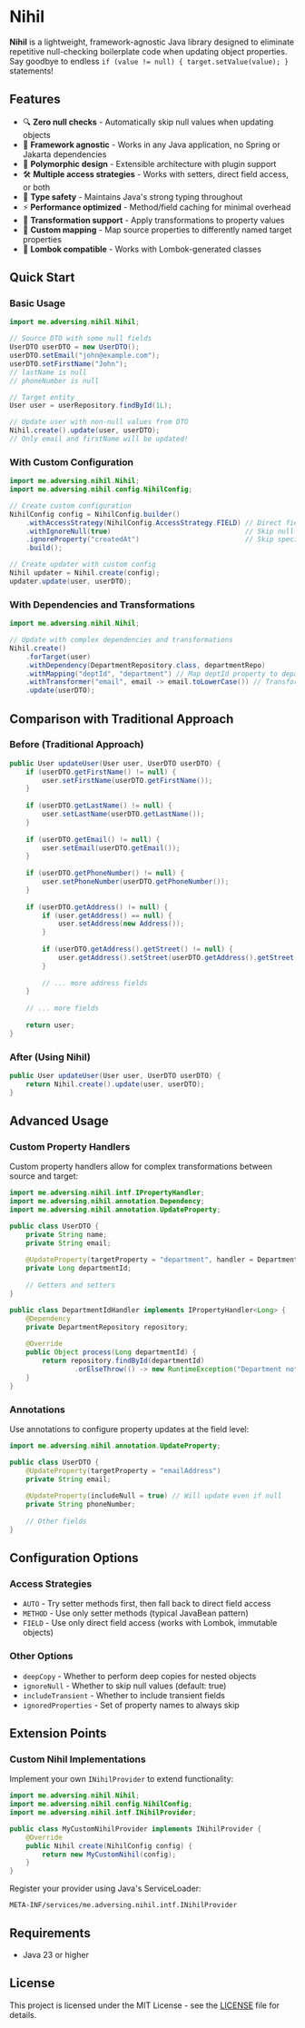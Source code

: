# Nihil

**Nihil** is a lightweight, framework-agnostic Java library designed to eliminate repetitive null-checking boilerplate code when updating object properties. Say goodbye to endless `if (value != null) { target.setValue(value); }` statements!

## Features

- 🔍 **Zero null checks** - Automatically skip null values when updating objects
- 🔌 **Framework agnostic** - Works in any Java application, no Spring or Jakarta dependencies
- 🧩 **Polymorphic design** - Extensible architecture with plugin support
- 🛠️ **Multiple access strategies** - Works with setters, direct field access, or both
- 🧬 **Type safety** - Maintains Java's strong typing throughout
- ⚡ **Performance optimized** - Method/field caching for minimal overhead
- 🔄 **Transformation support** - Apply transformations to property values
- 🎯 **Custom mapping** - Map source properties to differently named target properties
- 🧪 **Lombok compatible** - Works with Lombok-generated classes

## Quick Start

### Basic Usage

```java
import me.adversing.nihil.Nihil;

// Source DTO with some null fields
UserDTO userDTO = new UserDTO();
userDTO.setEmail("john@example.com");
userDTO.setFirstName("John");
// lastName is null
// phoneNumber is null

// Target entity
User user = userRepository.findById(1L);

// Update user with non-null values from DTO
Nihil.create().update(user, userDTO);
// Only email and firstName will be updated!
```

### With Custom Configuration

```java
import me.adversing.nihil.Nihil;
import me.adversing.nihil.config.NihilConfig;

// Create custom configuration
NihilConfig config = NihilConfig.builder()
    .withAccessStrategy(NihilConfig.AccessStrategy.FIELD) // Direct field access
    .withIgnoreNull(true)                                 // Skip null values
    .ignoreProperty("createdAt")                          // Skip specific properties
    .build();

// Create updater with custom config
Nihil updater = Nihil.create(config);
updater.update(user, userDTO);
```

### With Dependencies and Transformations

```java
import me.adversing.nihil.Nihil;

// Update with complex dependencies and transformations
Nihil.create()
    .forTarget(user)
    .withDependency(DepartmentRepository.class, departmentRepo)
    .withMapping("deptId", "department") // Map deptId property to department
    .withTransformer("email", email -> email.toLowerCase()) // Transform email to lowercase
    .update(userDTO);
```

## Comparison with Traditional Approach

### Before (Traditional Approach)

```java
public User updateUser(User user, UserDTO userDTO) {
    if (userDTO.getFirstName() != null) {
        user.setFirstName(userDTO.getFirstName());
    }
    
    if (userDTO.getLastName() != null) {
        user.setLastName(userDTO.getLastName());
    }
    
    if (userDTO.getEmail() != null) {
        user.setEmail(userDTO.getEmail());
    }
    
    if (userDTO.getPhoneNumber() != null) {
        user.setPhoneNumber(userDTO.getPhoneNumber());
    }
    
    if (userDTO.getAddress() != null) {
        if (user.getAddress() == null) {
            user.setAddress(new Address());
        }
        
        if (userDTO.getAddress().getStreet() != null) {
            user.getAddress().setStreet(userDTO.getAddress().getStreet());
        }
        
        // ... more address fields
    }
    
    // ... more fields
    
    return user;
}
```

### After (Using Nihil)

```java
public User updateUser(User user, UserDTO userDTO) {
    return Nihil.create().update(user, userDTO);
}
```

## Advanced Usage

### Custom Property Handlers

Custom property handlers allow for complex transformations between source and target:

```java
import me.adversing.nihil.intf.IPropertyHandler;
import me.adversing.nihil.annotation.Dependency;
import me.adversing.nihil.annotation.UpdateProperty;

public class UserDTO {
    private String name;
    private String email;
    
    @UpdateProperty(targetProperty = "department", handler = DepartmentIdHandler.class)
    private Long departmentId;
    
    // Getters and setters
}

public class DepartmentIdHandler implements IPropertyHandler<Long> {
    @Dependency
    private DepartmentRepository repository;
    
    @Override
    public Object process(Long departmentId) {
        return repository.findById(departmentId)
                .orElseThrow(() -> new RuntimeException("Department not found"));
    }
}
```

### Annotations

Use annotations to configure property updates at the field level:

```java
import me.adversing.nihil.annotation.UpdateProperty;

public class UserDTO {
    @UpdateProperty(targetProperty = "emailAddress")
    private String email;
    
    @UpdateProperty(includeNull = true) // Will update even if null
    private String phoneNumber;
    
    // Other fields
}
```

## Configuration Options

### Access Strategies

- `AUTO` - Try setter methods first, then fall back to direct field access
- `METHOD` - Use only setter methods (typical JavaBean pattern)
- `FIELD` - Use only direct field access (works with Lombok, immutable objects)

### Other Options

- `deepCopy` - Whether to perform deep copies for nested objects
- `ignoreNull` - Whether to skip null values (default: true)
- `includeTransient` - Whether to include transient fields
- `ignoredProperties` - Set of property names to always skip

## Extension Points

### Custom Nihil Implementations

Implement your own `INihilProvider` to extend functionality:

```java
import me.adversing.nihil.Nihil;
import me.adversing.nihil.config.NihilConfig;
import me.adversing.nihil.intf.INihilProvider;

public class MyCustomNihilProvider implements INihilProvider {
    @Override
    public Nihil create(NihilConfig config) {
        return new MyCustomNihil(config);
    }
}
```

Register your provider using Java's ServiceLoader:

```
META-INF/services/me.adversing.nihil.intf.INihilProvider
```

## Requirements

- Java 23 or higher

## License

This project is licensed under the MIT License - see the [LICENSE](LICENSE) file for details.
